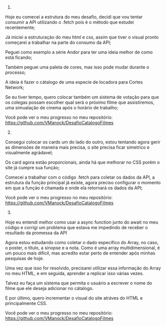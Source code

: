 1.

Hoje eu comecei a estrutura do meu desafio, decidi que vou tentar consumir a API utilizando o .fetch pois é o método que estudei recentemente;

Já iniciei a estruturação do meu html e css, assim que tiver o visual pronto começarei a trabalhar na parte do consumo da API;

Peguei como exemplo a série Andor para ter uma ideia melhor de como está ficando;

Também peguei uma paleta de cores, mas isso pode mudar durante o processo;

A ideia é fazer o cátalogo de uma especie de locadora para Cortes Network;

Se eu tiver tempo, quero colocar também um sistema de votação para que os colegas possam escolher qual será o próximo filme que assistiremos, uma simualação de cinema após o horário de trabalho;

Você pode ver o meu progresso no meu repositório: 
https://github.com/VManock/DesafioCatalogoFilmes

2.

Consegui colocar os cards um do lado do outro, estou tentando agora gerir as dimensões de maneira mais precisa, o site precisa ficar simetrico e visualmente agrádavel;

Os card agora estão proporcionais, ainda há que melhorar no CSS porém o site já cumpre sua função;

Comecei a trabalhar com o código .fetch para coletar os dados da API, a estrutura da função principal já existe, agora preciso configurar o momento em que a função é chamada e onde ela retornará os dados da API;

Você pode ver o meu progresso no meu repositório: 
https://github.com/VManock/DesafioCatalogoFilmes

3.

Hoje eu entendi melhor como usar a async function junto do await no meu código e corrigi um problema que estava me impedindo de receber o resultado da promessa da API

Agora estou estudando como coletar o dado especifico do Array, no caso, o poster, o título, a sinopse e a nota. Como é uma array multidimensional, é um pouco mais dificil, mas acredito estar perto de entender após minhas pesquisas de hoje.

Uma vez que isso for resolvido, precisarei utilizar essa informação do Array no meu HTML, e em seguida, aprender a replicar isso várias vezes.

Talvez eu faça um sistema que permita o usuário a escrever o nome do filme que ele deseja adicionar no cátalogo.

E por último, quero incrementar o visual do site atráves do HTML e principalmente CSS.


Você pode ver o meu progresso no meu repositório: 
https://github.com/VManock/DesafioCatalogoFilmes